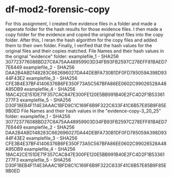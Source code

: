 # df-mod2-forensic-copy
For this assignment, I created five evidence files in a folder and made a seperate folder for the hash results for those evidence files. I then made a copy folder for the evidence and copied the original text files into the copy folder. After this, I reran the hash algorithm for the copy files and added them to their own folder. Finally, I verified that the hash values for the original files and their copies matched.
File Names and their hash values in the orignal "evidence" folder:
examplefile_1 - SHA256          307723776088BD27C6A75AA48959903D34FB93FB2597C278EFF81BAED77E6449
examplefile_2 - SHA256          DAA2B4ABD148283C662696027DA44DEBFA730B1DF0FD785059A398D9344F43E2
examplefile_3 - SHA256          CFE3B4E37BF41406376B6FE350F73A5C567BFA86EE0602C99026528A48A95DB9
examplefile_4 - SHA256          18AC42CE151DE71F357CAC847E300FE120E5BB991B40E2FC4D2F1B53361277F3
examplefile_5 - SHA256          D30F18EB4F114E3AAAC1BFD8C1C169F6B9F322C633F41C6B57E85B9F85E9B0ED
File Names and their hash values in the "evidence-copy-3_20_25" folder:
examplefile_1 - SHA256          307723776088BD27C6A75AA48959903D34FB93FB2597C278EFF81BAED77E6449
examplefile_2 - SHA256          DAA2B4ABD148283C662696027DA44DEBFA730B1DF0FD785059A398D9344F43E2
examplefile_3 - SHA256          CFE3B4E37BF41406376B6FE350F73A5C567BFA86EE0602C99026528A48A95DB9
examplefile_4 - SHA256          18AC42CE151DE71F357CAC847E300FE120E5BB991B40E2FC4D2F1B53361277F3
examplefile_5 - SHA256          D30F18EB4F114E3AAAC1BFD8C1C169F6B9F322C633F41C6B57E85B9F85E9B0ED